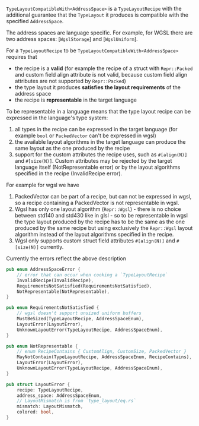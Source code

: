 `TypeLayoutCompatibleWith<AddressSpace>` is a `TypeLayoutRecipe` with the additional
guarantee that the `TypeLayout` it produces is compatible with the specified `AddressSpace`.

The address spaces are language specific. For example, for WGSL there are two address spaces:
[`WgslStorage`] and [`WgslUniform`].

For a `TypeLayoutRecipe` to be `TypeLayoutCompatibleWith<AddressSpace>` requires that
- the recipe is a **valid** (for example the recipe of a struct with `Repr::Packed` and custom field align attribute is not valid, because custom field align attributes are not supported by `Repr::Packed`)
- the type layout it produces **satisfies the layout requirements** of the address space
- the recipe is **representable** in the target language

To be representable in a language means that the type layout recipe can be expressed in the
language's type system:
1. all types in the recipe can be expressed in the target language (for example `bool` or `PackedVector` can't be expressed in wgsl)
2. the available layout algorithms in the target language can produce the same layout as the one produced by the recipe
3. support for the custom attributes the recipe uses, such as `#[align(N)]` and `#[size(N)]`.
   Custom attributes may be rejected by the target language itself (NotRepresentable error)
   or by the layout algorithms specified in the recipe (InvalidRecipe error).

For example for wgsl we have
1. PackedVector can be part of a recipe, but can not be expressed in wgsl,
   so a recipe containing a PackedVector is not representable in wgsl.
2. Wgsl has only one layout algorithm (`Repr::Wgsl`) - there is no choice between std140 and std430
   like in glsl - so to be representable in wgsl the type layout produced by the recipe
   has to be the same as the one produced by the same recipe but using exclusively the `Repr::Wgsl` layout algorithm instead of the layout algorithms specified in the recipe.
3. Wgsl only supports custom struct field attributes `#[align(N)]` and `#[size(N)]` currently.

Currently the errors reflect the above description
```rust
pub enum AddressSpaceError {
    // error that can occur when cooking a `TypeLayoutRecipe`
    InvalidRecipe(InvalidRecipe),
    RequirementsNotSatisfied(RequirementsNotSatisfied),
    NotRepresentable(NotRepresentable),
}

pub enum RequirementsNotSatisfied {
    // wgsl doesn't support unsized uniform buffers
    MustBeSized(TypeLayoutRecipe, AddressSpaceEnum),
    LayoutError(LayoutError),
    UnknownLayoutError(TypeLayoutRecipe, AddressSpaceEnum),
}

pub enum NotRepresentable {
    // enum RecipeContains { CustomAlign, CustomSize, PackedVector }
    MayNotContain(TypeLayoutRecipe, AddressSpaceEnum, RecipeContains),
    LayoutError(LayoutError),
    UnknownLayoutError(TypeLayoutRecipe, AddressSpaceEnum),
}

pub struct LayoutError {
    recipe: TypeLayoutRecipe,
    address_space: AddressSpaceEnum,
    // LayoutMismatch is from `type_layout/eq.rs`
    mismatch: LayoutMismatch,
    colored: bool,
}

```
